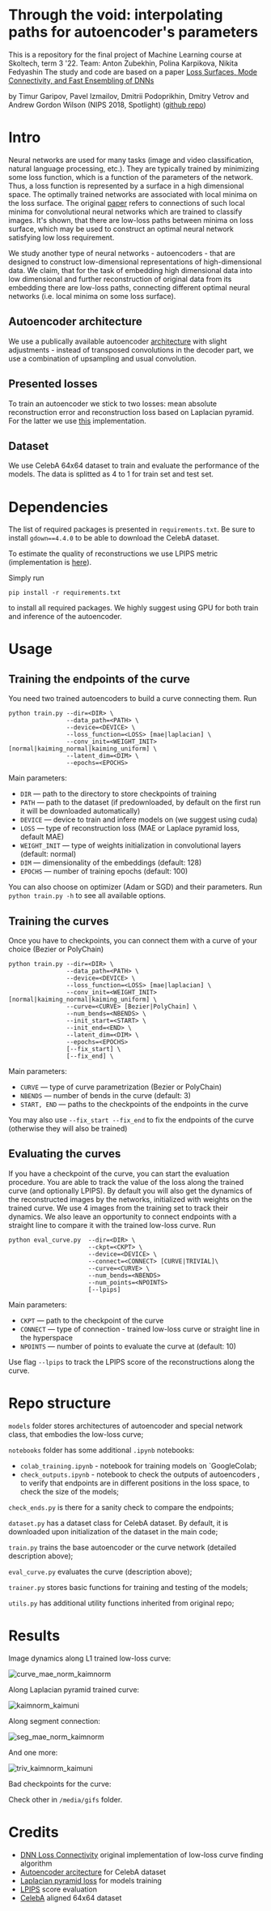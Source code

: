 # Through the void: interpolating paths for autoencoder's parameters

This is a repository for the final project of Machine Learning course at Skoltech, term 3 '22.
Team: Anton Zubekhin, Polina Karpikova, Nikita Fedyashin
The study and code are based on a paper [Loss Surfaces, Mode Connectivity, and Fast Ensembling of DNNs](https://arxiv.org/abs/1802.10026)

by Timur Garipov, Pavel Izmailov, Dmitrii Podoprikhin, Dmitry Vetrov and Andrew Gordon Wilson (NIPS 2018, Spotlight)
([github repo](https://github.com/timgaripov/dnn-mode-connectivity))

# Intro

Neural networks are used for many tasks (image and video classification, natural language processing, etc.). 
They are typically trained by minimizing some loss function, which is a function of the parameters of the network. 
Thus, a loss function is represented by a surface in a high dimensional space. 
The optimally trained networks are associated with local minima on the loss surface.
The original [paper](https://arxiv.org/abs/1802.10026) refers to connections of such local minima for 
convolutional neural networks which are trained to classify images. It's shown, that there are
low-loss paths between minima on loss surface, which may be used to construct an optimal neural network satisfying low loss
requirement.

We study another type of neural networks - autoencoders - that are designed to construct 
low-dimensional representations of high-dimensional data. We claim, that for the task of embedding high dimensional data into low dimensional and further 
reconstruction of original data from its embedding there are low-loss paths, connecting different optimal neural networks (i.e. local minima 
on some loss surface).

## Autoencoder architecture
We use a publically available autoencoder [architecture](https://github.com/iamalexkorotin/Wasserstein2GenerativeNetworks/blob/master/src/autoencoders.py)
with slight adjustments - instead of transposed convolutions in the decoder part, we use a combination of upsampling and usual convolution.

## Presented losses 
To train an autoencoder we stick to two losses: mean absolute reconstruction error 
and reconstruction loss based on Laplacian pyramid. For the latter we use [this](https://gist.github.com/alper111/b9c6d80e2dba1ee0bfac15eb7dad09c8)
implementation.

## Dataset
We use CelebA 64x64 dataset to train and evaluate the performance of the models. The
data is splitted as 4 to 1 for train set and test set.

# Dependencies 
The list of required packages is presented in `requirements.txt`.
Be sure to install `gdown==4.4.0` to be able to download the CelebA dataset.

To estimate the quality of reconstructions we use LPIPS metric (implementation is 
[here](https://github.com/S-aiueo32/lpips-pytorch.git)).

Simply run
```
pip install -r requirements.txt
```
to install all required packages. We highly suggest using GPU 
for both train and inference of the autoencoder.

# Usage 

## Training the endpoints of the curve

You need two trained autoencoders to build a curve connecting them. Run
```
python train.py --dir=<DIR> \
                --data_path=<PATH> \
                --device=<DEVICE> \
                --loss_function=<LOSS> [mae|laplacian] \
                --conv_init=<WEIGHT_INIT> [normal|kaiming_normal|kaiming_uniform] \ 
                --latent_dim=<DIM> \ 
                --epochs=<EPOCHS>
```
Main parameters:
* ```DIR``` &mdash; path to the directory to store checkpoints of training
* ```PATH``` &mdash; path to the dataset (if predownloaded, by default on the first run
  it will be downloaded automatically) 
* ```DEVICE``` &mdash; device to train and infere models on (we suggest using cuda)
* ```LOSS``` &mdash; type of reconstruction loss (MAE or Laplace pyramid loss, default MAE)
* ```WEIGHT_INIT``` &mdash; type of weights initialization in convolutional layers (default: normal)
* ```DIM``` &mdash; dimensionality of the embeddings (default: 128)
* ```EPOCHS``` &mdash; number of training epochs (default: 100)

You can also choose on optimizer (Adam or SGD) and their parameters. Run 
```python train.py -h``` to see all available options.

## Training the curves

Once you have to checkpoints, you can connect them with a curve of your choice (Bezier or PolyChain)
```
python train.py --dir=<DIR> \
                --data_path=<PATH> \
                --device=<DEVICE> \
                --loss_function=<LOSS> [mae|laplacian] \
                --conv_init=<WEIGHT_INIT> [normal|kaiming_normal|kaiming_uniform] \
                --curve=<CURVE> [Bezier|PolyChain] \ 
                --num_bends=<NBENDS> \ 
                --init_start=<START> \ 
                --init_end=<END> \  
                --latent_dim=<DIM> \ 
                --epochs=<EPOCHS>
                [--fix_start] \ 
                [--fix_end] \ 
```
Main parameters:
* ```CURVE``` &mdash; type of curve parametrization (Bezier or PolyChain)
* ```NBENDS``` &mdash; number of bends in the curve (default: 3)
* ```START, END``` &mdash; paths to the checkpoints of the endpoints in the curve

You may also use `--fix_start --fix_end` to fix the endpoints of the curve (otherwise they will also 
be trained)

## Evaluating the curves

If you have a checkpoint of the curve, you can start the evaluation procedure. You are able to 
track the value of the loss along the trained curve (and optionally LPIPS). By default 
you will also get the dynamics of the reconstructed images by the networks, initialized 
with weights on the trained curve. We use 4 images from the training set to track their dynamics.
We also leave an opportunity to connect endpoints with a straight line to compare it with the trained low-loss curve.
Run
```
python eval_curve.py  --dir=<DIR> \
                      --ckpt=<CKPT> \
                      --device=<DEVICE> \
                      --connect=<CONNECT> [CURVE|TRIVIAL]\
                      --curve=<CURVE> \
                      --num_bends=<NBENDS> 
                      --num_points=<NPOINTS> 
                      [--lpips]
```
Main parameters:
* ```CKPT``` &mdash; path to the checkpoint of the curve
* ```CONNECT``` &mdash; type of connection - trained low-loss curve or straight line in the hyperspace
* ```NPOINTS``` &mdash; number of points to evaluate the curve at (default: 10)

Use flag `--lpips` to track the LPIPS score of the reconstructions along the curve. 

# Repo structure

`models` folder stores architectures of autoencoder and special
network class, that embodies the low-loss curve;

`notebooks` folder has some additional `.ipynb` notebooks:

* `colab_training.ipynb` - notebook for training models on `GoogleColab;
* `check_outputs.ipynb` - notebook to check the outputs of autoencoders ,
  to verify that endpoints are in different positions in the loss space,
to check the size of the models;
 
`check_ends.py` is there for a sanity check to compare the endpoints;

`dataset.py` has a dataset class for CelebA dataset. By default, it is downloaded
upon initialization of the dataset in the main code;

`train.py` trains the base autoencoder or the curve network (detailed description above);

`eval_curve.py` evaluates the curve (description above);

`trainer.py` stores basic functions for training and testing of the models;


`utils.py` has additional utility functions inherited from original repo;

# Results 
Image dynamics along L1 trained low-loss curve:

![curve_mae_norm_kaimnorm](https://user-images.githubusercontent.com/62748704/159593734-8d9c8456-9cba-4328-8cfa-c04efc089b31.gif)

Along Laplacian pyramid trained curve:

![kaimnorm_kaimuni](https://user-images.githubusercontent.com/62748704/159594581-c0268302-a562-4f8e-8336-3bebdfcb200f.gif)

Along segment connection:

![seg_mae_norm_kaimnorm](https://user-images.githubusercontent.com/62748704/159594283-d378f126-d504-4d42-9a99-ee0c0b8f0432.gif)

And one more:

![triv_kaimnorm_kaimuni](https://user-images.githubusercontent.com/62748704/159594616-2136f0bf-349e-41bc-b056-5ce39782e612.gif)


Bad checkpoints for the curve:

Check other in `/media/gifs` folder.


# Credits

* [DNN Loss Connectivity](https://github.com/timgaripov/dnn-mode-connectivity) original implementation of low-loss curve finding algorithm
* [Autoencoder arcitecture](https://github.com/iamalexkorotin/Wasserstein2GenerativeNetworks/blob/master/src/autoencoders.py) for CelebA dataset
* [Laplacian pyramid loss](https://gist.github.com/alper111/b9c6d80e2dba1ee0bfac15eb7dad09c8) for models training
* [LPIPS](https://github.com/S-aiueo32/lpips-pytorch.git) score evaluation
* [CelebA](https://www.kaggle.com/jessicali9530/celeba-dataset) aligned 64x64 dataset

